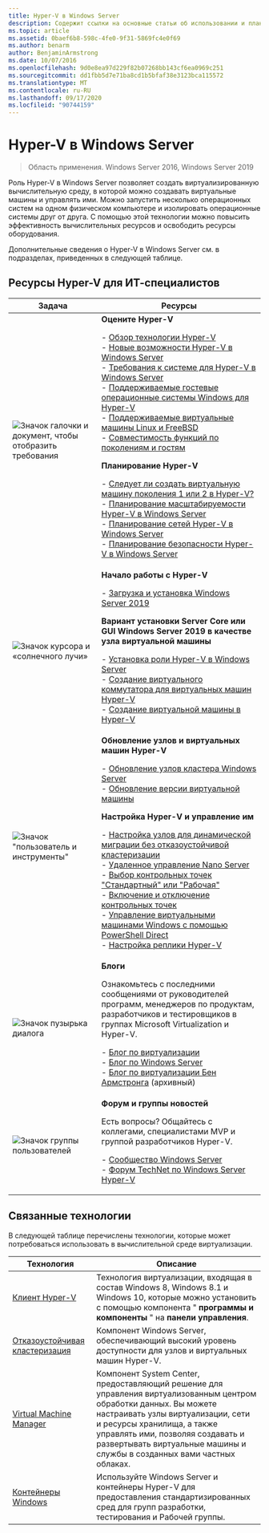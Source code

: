 ```yaml
---
title: Hyper-V в Windows Server
description: Содержит ссылки на основные статьи об использовании и планировании, развертывании и управлении Hyper-V.
ms.topic: article
ms.assetid: 0baef6b8-598c-4fe0-9f31-5869fc4e0f69
ms.author: benarm
author: BenjaminArmstrong
ms.date: 10/07/2016
ms.openlocfilehash: 9d0e8ea97d229f82b07268bb143cf6ea0969c251
ms.sourcegitcommit: dd1fbb5d7e71ba8cd1b5bfaf38e3123bca115572
ms.translationtype: MT
ms.contentlocale: ru-RU
ms.lasthandoff: 09/17/2020
ms.locfileid: "90744159"
---
```

# <a name="hyper-v-on-windows-server"></a>Hyper-V в Windows Server

>Область применения. Windows Server 2016, Windows Server 2019

Роль Hyper-V в Windows Server позволяет создать виртуализированную вычислительную среду, в которой можно создавать виртуальные машины и управлять ими. Можно запустить несколько операционных систем на одном физическом компьютере и изолировать операционные системы друг от друга. С помощью этой технологии можно повысить эффективность вычислительных ресурсов и освободить ресурсы оборудования.

Дополнительные сведения о Hyper-V в Windows Server см. в подразделах, приведенных в следующей таблице.

## <a name="hyper-v-resources-for-it-pros"></a>Ресурсы Hyper-V для ИТ-специалистов

|Задача |Ресурсы|
|---|---|
|![Значок галочки и документ, чтобы отобразить требования](media/All_Symbols_MeetsRequirements.png)|**Оцените Hyper-V**<p>- [Обзор технологии Hyper-V](Hyper-V-Technology-Overview.md)<br />- [Новые возможности Hyper-V в Windows Server](What-s-new-in-Hyper-V-on-Windows.md)<br />- [Требования к системе для Hyper-V в Windows Server](System-requirements-for-Hyper-V-on-Windows.md)<br />- [Поддерживаемые гостевые операционные системы Windows для Hyper-V](Supported-Windows-guest-operating-systems-for-Hyper-V-on-Windows.md) <br />- [Поддерживаемые виртуальные машины Linux и FreeBSD](Supported-Linux-and-FreeBSD-virtual-machines-for-Hyper-V-on-Windows.md)<br />- [Совместимость функций по поколениям и гостям](Hyper-V-feature-compatibility-by-generation-and-guest.md) <p>**Планирование Hyper-V**<p>- [Следует ли создать виртуальную машину поколения 1 или 2 в Hyper-V?](plan/Should-I-create-a-generation-1-or-2-virtual-machine-in-Hyper-V.md) <br />- [Планирование масштабируемости Hyper-V в Windows Server](plan/plan-hyper-v-scalability-in-windows-server.md) <br />- [Планирование сетей Hyper-V в Windows Server](plan/plan-hyper-v-networking-in-windows-server.md) <br />- [Планирование безопасности Hyper-V в Windows Server](plan/plan-hyper-v-security-in-windows-server.md)|
|![Значок курсора и «солнечного лучи»](media/All_Symbols_GetStarted.png)|**Начало работы с Hyper-V**<p>- [Загрузка и установка Windows Server 2019](https://www.microsoft.com/evalcenter/evaluate-windows-server-2019)<p>**Вариант установки Server Core или GUI Windows Server 2019 в качестве узла виртуальной машины**<p>- [Установка роли Hyper-V в Windows Server](get-started/Install-the-Hyper-V-role-on-Windows-Server.md)<br />- [Создание виртуального коммутатора для виртуальных машин Hyper-V](get-started/Create-a-virtual-switch-for-Hyper-V-virtual-machines.md)<br />- [Создание виртуальной машины в Hyper-V](get-started/Create-a-virtual-machine-in-Hyper-V.md)|
|![Значок "пользователь и инструменты"](media/All_Symbols_Administrator.png)|**Обновление узлов и виртуальных машин Hyper-V**<p>- [Обновление узлов кластера Windows Server](../../failover-clustering/Cluster-Operating-System-Rolling-Upgrade.md)<br />- [Обновление версии виртуальной машины](deploy/Upgrade-virtual-machine-version-in-Hyper-V-on-Windows-or-Windows-Server.md)<p>**Настройка Hyper-V и управление им**<p>- [Настройка узлов для динамической миграции без отказоустойчивой кластеризации](deploy/Set-up-hosts-for-live-migration-without-Failover-Clustering.md)<br />- [Удаленное управление Nano Server](../../get-started/manage-nano-server.md)<br />- [Выбор контрольных точек "Стандартный" или "Рабочая"](manage/Choose-between-standard-or-production-checkpoints-in-Hyper-V.md)<br />- [Включение и отключение контрольных точек](manage/Enable-or-disable-checkpoints-in-Hyper-V.md)<br />- [Управление виртуальными машинами Windows с помощью PowerShell Direct](manage/Manage-Windows-virtual-machines-with-PowerShell-Direct.md)<br />- [Настройка реплики Hyper-V](manage/Set-up-Hyper-V-Replica.md)|
|![Значок пузырька диалога](media/All_Symbols_Chat.png)|**Блоги**<p>Ознакомьтесь с последними сообщениями от руководителей программ, менеджеров по продуктам, разработчиков и тестировщиков в группах Microsoft Virtualization и Hyper-V.<p>- [Блог по виртуализации](https://blogs.technet.com/b/virtualization/)<br />- [Блог по Windows Server](https://blogs.technet.com/b/windowsserver/)<br />- [Блог по виртуализации Бен Армстронга](/archive/blogs/virtual_pc_guy/) (архивный)|
|![Значок группы пользователей](media/All_Symbols_Users_Group.png)|**Форум и группы новостей**<p>Есть вопросы? Общайтесь с коллегами, специалистами MVP и группой разработчиков Hyper-V.<p>- [Сообщество Windows Server](https://techcommunity.microsoft.com/t5/Windows-Server/ct-p/Windows-Server)<br />- [Форум TechNet по Windows Server Hyper-V](/answers/topics/windows-server-hyper-v.html)|

## <a name="related-technologies"></a>Связанные технологии

В следующей таблице перечислены технологии, которые может потребоваться использовать в вычислительной среде виртуализации.

|Технология|Описание|
|--------------|---------------|
|[Клиент Hyper-V](/virtualization/hyper-v-on-windows/index)|Технология виртуализации, входящая в состав Windows 8, Windows 8.1 и Windows 10, которые можно установить с помощью компонента " **программы и компоненты** " на **панели управления**.|
|[Отказоустойчивая кластеризация](../../failover-clustering/whats-new-in-failover-clustering.md)|Компонент Windows Server, обеспечивающий высокий уровень доступности для узлов и виртуальных машин Hyper-V.|
|[Virtual Machine Manager](/system-center/vmm/overview)|Компонент System Center, предоставляющий решение для управления виртуализованным центром обработки данных. Вы можете настраивать узлы виртуализации, сети и ресурсы хранилища, а также управлять ими, позволяя создавать и развертывать виртуальные машины и службы в созданных вами частных облаках.|
|[Контейнеры Windows](/virtualization/windowscontainers/)|Используйте Windows Server и контейнеры Hyper-V для предоставления стандартизированных сред для групп разработки, тестирования и Рабочей группы.|